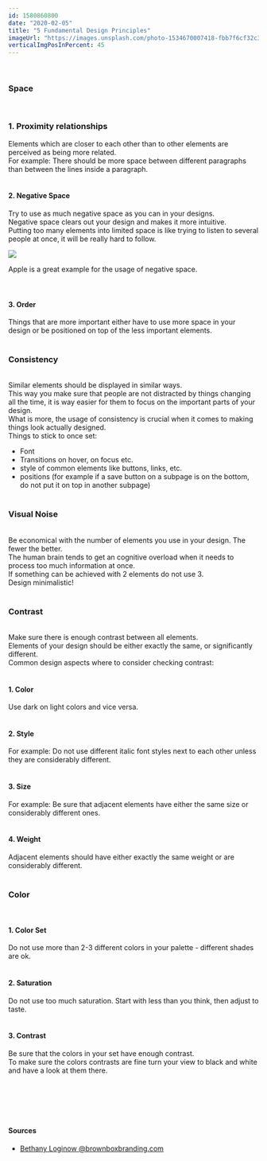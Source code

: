 ```yaml
---
id: 1580860800
date: "2020-02-05"
title: "5 Fundamental Design Principles"
imageUrl: "https://images.unsplash.com/photo-1534670007418-fbb7f6cf32c3?ixlib=rb-1.2.1&ixid=eyJhcHBfaWQiOjEyMDd9&auto=format&fit=crop&w=634&q=80"
verticalImgPosInPercent: 45
---
```

<br />

### Space
<br />

### 1. Proximity relationships
Elements which are closer to each other than to other elements are perceived as being more related. <br/>
For example: There should be more space between different paragraphs than between the lines inside a paragraph.
<br /><br />

#### 2. Negative Space
Try to use as much negative space as you can in your designs.<br/>
Negative space clears out your design and makes it more intuitive.<br/>
Putting too many elements into limited space is like trying to listen to several people at once, it will be really hard to follow.

![](https://bwekl5gwew43yjddqozlr2y-wpengine.netdna-ssl.com/wp-content/uploads/2018/01/Screen-Shot-2018-01-12-at-4.12.45-PM.png)

<figcaption>Apple is a great example for the usage of negative space.</figcaption>
<br /><br />

#### 3. Order
Things that are more important either have to use more space in your design or be positioned on top of the less important elements.
<br /><br />

### Consistency
<br />
Similar elements should be displayed in similar ways.<br />
This way you make sure that people are not distracted by things changing all the time, it is way easier for them to focus on the important parts of your design.<br />
What is more, the usage of consistency is crucial when it comes to making things look actually designed.<br />
Things to stick to once set:

* Font
* Transitions on hover, on focus etc.
* style of common elements like buttons, links, etc.
* positions (for example if a save button on a subpage is on the bottom, do not put it on top in another subpage)
<br /><br />

### Visual Noise
<br />
Be economical with the number of elements you use in your design. The fewer the better.<br />
The human brain tends to get an cognitive overload when it needs to process too much information at once.<br />
If something can be achieved with 2 elements do not use 3.<br />
Design minimalistic!
<br /><br />

### Contrast
<br />
Make sure there is enough contrast between all elements.<br />
Elements of your design should be either exactly the same, or significantly different.<br />
Common design aspects where to consider checking contrast:
<br /><br />

#### 1. Color
Use dark on light colors and vice versa.
<br /><br />

#### 2. Style
For example: Do not use different italic font styles next to each other unless they are considerably different.
<br /><br />

#### 3. Size
For example: Be sure that adjacent elements have either the same size or considerably different ones.
<br /><br />

#### 4. Weight
Adjacent elements should have either exactly the same weight or are considerably different.
<br /><br />

### Color
<br />

#### 1. Color Set
Do not use more than 2-3 different colors in your palette - different shades are ok.
<br /><br />

#### 2. Saturation
Do not use too much saturation. Start with less than you think, then adjust to taste.
<br /><br />

#### 3. Contrast
Be sure that the colors in your set have enough contrast.<br />
To make sure the colors contrasts are fine turn your view to black and white and have a look at them there.
<br /><br /><br /><br /><br /><br />

#### Sources

* [Bethany Loginow @brownboxbranding.com](https://www.brownboxbranding.com/10-web-design-trends-rise-2018/screen-shot-2018-01-12-at-4-12-45-pm/)